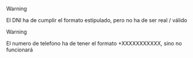 > [!WARNING]
> El DNI ha de cumplir el formato estipulado, pero no ha de ser real / válido

> [!WARNING]
> El numero de telefono ha de tener el formato +XXXXXXXXXXX, sino no funcionará
